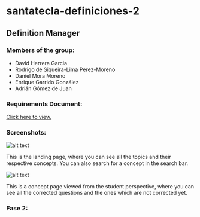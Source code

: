 # santatecla-definiciones-2

<h2 id="title">Definition Manager</h2>

<h3 id="members">Members of the group:</h3>
    <ul>
    <li>David Herrera Garcia</li>
    <li>Rodrigo de Siqueira-Lima Perez-Moreno</li>
    <li>Daniel Mora Moreno</li>
    <li>Enrique Garrido González</li>
    <li>Adrián Gómez de Juan</li>
    </ul>

<h3 id="documnent">Requirements Document:</h3>
<a href="https://docs.google.com/document/d/1dTLoca-8kaenswDGI5e6cehQsd5j04QZiH79iQfrNvA/edit?usp=sharing">Click here to view.</a>

<h3 id="screenshots">Screenshots:</h3>

![alt text](https://i.imgur.com/8CXSSNr.png)
<p>This is the landing page, where you can see all the topics and their respective concepts.
    You can also search for a concept in the search bar.</p>

![alt text](https://i.imgur.com/uoRa1ON.png)
<p>This is a concept page viewed from the student perspective, where you can see all the corrected questions and the ones which are not corrected yet.</p>


<h3 id="documnent">Fase 2:</h3>

